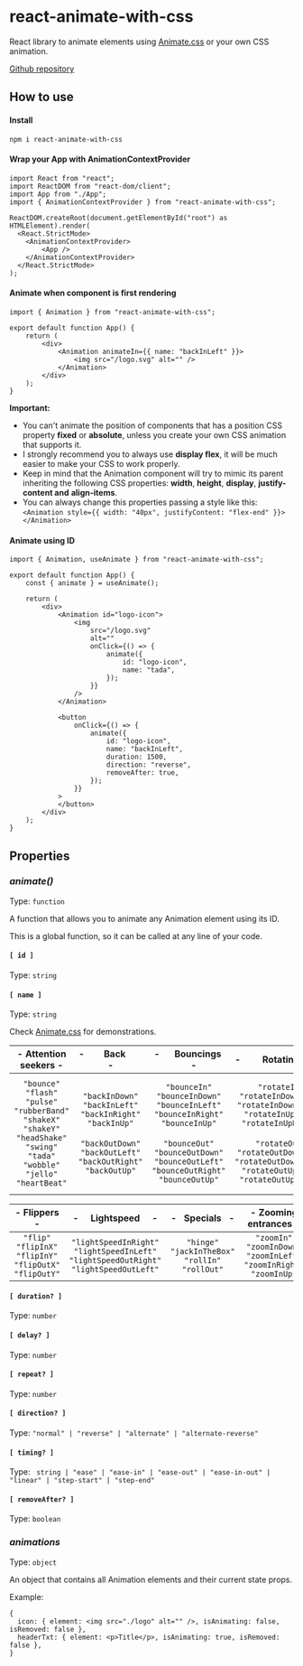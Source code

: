 # react-animate-with-css

React library to animate elements using [Animate.css](https://animate.style/) or your own CSS animation.

[Github repository](https://github.com/danielpqb/react-animate-with-css#readme)

## How to use

#### Install

`npm i react-animate-with-css`

#### Wrap your App with AnimationContextProvider

```
import React from "react";
import ReactDOM from "react-dom/client";
import App from "./App";
import { AnimationContextProvider } from "react-animate-with-css";

ReactDOM.createRoot(document.getElementById("root") as HTMLElement).render(
  <React.StrictMode>
    <AnimationContextProvider>
        <App />
    </AnimationContextProvider>
  </React.StrictMode>
);
```

#### Animate when component is first rendering

```
import { Animation } from "react-animate-with-css";

export default function App() {
    return (
        <div>
            <Animation animateIn={{ name: "backInLeft" }}>
                <img src="/logo.svg" alt="" />
            </Animation>
        </div>
    );
}
```

**Important:**

* You can't animate the position of components that has a position CSS property **fixed** or **absolute**, unless you create your own CSS animation that supports it.
* I strongly recommend you to always use **display flex**, it will be much easier to make your CSS to work properly.
* Keep in mind that the Animation component will try to mimic its parent inheriting the following CSS properties: **width**, **height**, **display**, **justify-content and** **align-items**.
* You can always change this properties passing a style like this: `<Animation style={{ width: "40px", justifyContent: "flex-end" }}></Animation>`

#### Animate using ID

```
import { Animation, useAnimate } from "react-animate-with-css";

export default function App() {
    const { animate } = useAnimate();

    return (
        <div>
            <Animation id="logo-icon">
                <img
                    src="/logo.svg"
                    alt=""
                    onClick={() => {
                        animate({
                            id: "logo-icon",
                            name: "tada",
                        });
                    }}
                />
            </Animation>

            <button
                onClick={() => {
                    animate({
                        id: "logo-icon",
                        name: "backInLeft",
                        duration: 1500,
                        direction: "reverse",
                        removeAfter: true,
                    });
                }}
            >
            </button>
        </div>
    );
}
```

## Properties

### *animate()*

Type: `function`

A function that allows you to animate any Animation element using its ID.

This is a global function, so it can be called at any line of your code.

#### `[ id ]`

Type: `string`

#### `[ name ]`

Type: `string`

Check [Animate.css](https://animate.style/) for demonstrations.

|                                                                                                            - Attention seekers -                                                                                                            |                                                                                  -        Back        -                                                                                  |                                                                                                                -      Bouncings      -                                                                                                                |                                                                                                                           -         Rotating         -                                                                                                                           |                                                                                                                                                    -        Fading In        -                                                                                                                                                    |                                                                                                                                                          -        Fading Out        -                                                                                                                                                          |
| :------------------------------------------------------------------------------------------------------------------------------------------------------------------------------------------------------------------------------------------: | :----------------------------------------------------------------------------------------------------------------------------------------------------------------------------------------------: | :-----------------------------------------------------------------------------------------------------------------------------------------------------------------------------------------------------------------------------------------------------------: | :-----------------------------------------------------------------------------------------------------------------------------------------------------------------------------------------------------------------------------------------------------------------------------------------: | :----------------------------------------------------------------------------------------------------------------------------------------------------------------------------------------------------------------------------------------------------------------------------------------------------------------------------------------: | :-----------------------------------------------------------------------------------------------------------------------------------------------------------------------------------------------------------------------------------------------------------------------------------------------------------------------------------------------------: |
| `"bounce"` <br /> `"flash"` <br /> `"pulse"` <br /> `"rubberBand"` <br /> `"shakeX"` <br /> `"shakeY"` <br /> `"headShake"` <br /> `"swing"` <br /> `"tada"` <br /> `"wobble"` <br /> `"jello"` <br /> `"heartBeat"` | `"backInDown"` <br /> `"backInLeft"` <br /> `"backInRight"` <br /> `"backInUp"` <br /><br /> `"backOutDown"` <br /> `"backOutLeft"` <br /> `"backOutRight"` <br /> `"backOutUp"` | `"bounceIn"` <br /> `"bounceInDown"` <br /> `"bounceInLeft"` <br /> `"bounceInRight"` <br /> `"bounceInUp"` <br /><br /> `"bounceOut"` <br /> `"bounceOutDown"` <br /> `"bounceOutLeft"` <br /> `"bounceOutRight"` <br /> `"bounceOutUp"` | `"rotateIn"` <br /> `"rotateInDownLeft"` <br /> `"rotateInDownRight"` <br /> `"rotateInUpLeft"` <br /> `"rotateInUpRight"` <br /><br /> `"rotateOut"` <br /> `"rotateOutDownLeft"` <br /> `"rotateOutDownRight"` <br /> `"rotateOutUpLeft"` <br /> `"rotateOutUpRight"` | `"fadeIn"` <br /> `"fadeInDown"` <br /> `"fadeInDownBig"` <br /> `"fadeInLeft"` <br /> `"fadeInLeftBig"` <br /> `"fadeInRight"` <br /> `"fadeInRightBig"` <br /> `"fadeInUp"` <br /> `"fadeInUpBig"` <br /> `"fadeInTopLeft"` <br /> `"fadeInTopRight"` <br /> `"fadeInBottomLeft"` <br /> `"fadeInBottomRight"` | `"fadeOut"` <br /> `"fadeOutDown"` <br /> `"fadeOutDownBig"` <br /> `"fadeOutLeft"` <br /> `"fadeOutLeftBig"` <br /> `"fadeOutRight"` <br /> `"fadeOutRightBig"` <br /> `"fadeOutUp"` <br /> `"fadeOutUpBig"` <br /> `"fadeOutTopLeft"` <br /> `"fadeOutTopRight"` <br /> `"fadeOutBottomRight"` <br /> `"fadeOutBottomLeft"` |

|                                          - Flippers -                                          |                                             -     Lightspeed     -                                             |                              -   Specials   -                              |                                            - Zooming entrances -                                            |                                                - Zooming exits -                                                |                                    - Sliding entrances -                                    |                                        - Sliding exits -                                        |
| :----------------------------------------------------------------------------------------------: | :------------------------------------------------------------------------------------------------------------------: | :----------------------------------------------------------------------------: | :---------------------------------------------------------------------------------------------------------: | :--------------------------------------------------------------------------------------------------------------: | :-----------------------------------------------------------------------------------------: | :---------------------------------------------------------------------------------------------: |
| `"flip"` <br /> `"flipInX"` <br /> `"flipInY"` <br /> `"flipOutX"` <br /> `"flipOutY"` | `"lightSpeedInRight"` <br /> `"lightSpeedInLeft"` <br /> `"lightSpeedOutRight"` <br /> `"lightSpeedOutLeft"` | `"hinge"` <br /> `"jackInTheBox"` <br /> `"rollIn"` <br /> `"rollOut"` | `"zoomIn"` <br /> `"zoomInDown"` <br /> `"zoomInLeft"` <br /> `"zoomInRight"` <br /> `"zoomInUp"` | `"zoomOut"` <br /> `"zoomOutDown"` <br /> `"zoomOutLeft"` <br /> `"zoomOutRight"` <br /> `"zoomOutUp"` | `"slideInDown"` <br /> `"slideInLeft"` <br /> `"slideInRight"` <br /> `"slideInUp"` | `"slideOutDown"` <br /> `"slideOutLeft"` <br /> `"slideOutRight"` <br /> `"slideOutUp"` |

#### `[ duration? ]`

Type: `number`

#### `[ delay? ]`

Type: `number`

#### `[ repeat? ]`

Type: `number`

#### `[ direction? ]`

Type: `"normal" | "reverse" | "alternate" | "alternate-reverse"`

#### `[ timing? ]`

Type: ` string | "ease" | "ease-in" | "ease-out" | "ease-in-out" | "linear" | "step-start" | "step-end"`

#### `[ removeAfter? ]`

Type: `boolean`

### *animations*

Type: `object`

An object that contains all Animation elements and their current state props.

Example:

```
{
  icon: { element: <img src="./logo" alt="" />, isAnimating: false, isRemoved: false },
  headerTxt: { element: <p>Title</p>, isAnimating: true, isRemoved: false },
}
```
